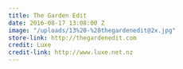 ```yaml
---
title: The Garden Edit
date: 2016-08-17 13:08:00 Z
image: "/uploads/13%20-%20thegardenedit@2x.jpg"
store-link: http://thegardenedit.com
credit: Luxe
credit-link: http://www.luxe.net.nz
---
```


